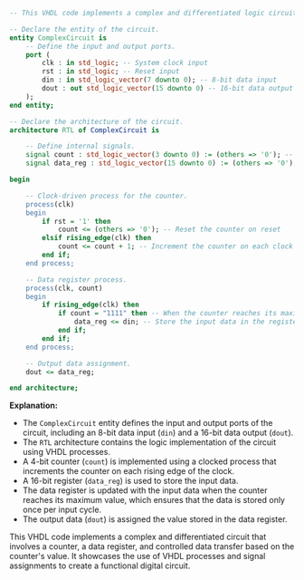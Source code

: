 ```vhdl
-- This VHDL code implements a complex and differentiated logic circuit.

-- Declare the entity of the circuit.
entity ComplexCircuit is
    -- Define the input and output ports.
    port (
        clk : in std_logic; -- System clock input
        rst : in std_logic; -- Reset input
        din : in std_logic_vector(7 downto 0); -- 8-bit data input
        dout : out std_logic_vector(15 downto 0) -- 16-bit data output
    );
end entity;

-- Declare the architecture of the circuit.
architecture RTL of ComplexCircuit is

    -- Define internal signals.
    signal count : std_logic_vector(3 downto 0) := (others => '0'); -- 4-bit counter
    signal data_reg : std_logic_vector(15 downto 0) := (others => '0'); -- 16-bit register to store data

begin

    -- Clock-driven process for the counter.
    process(clk)
    begin
        if rst = '1' then
            count <= (others => '0'); -- Reset the counter on reset
        elsif rising_edge(clk) then
            count <= count + 1; -- Increment the counter on each clock edge
        end if;
    end process;

    -- Data register process.
    process(clk, count)
    begin
        if rising_edge(clk) then
            if count = "1111" then -- When the counter reaches its maximum value
                data_reg <= din; -- Store the input data in the register
            end if;
        end if;
    end process;

    -- Output data assignment.
    dout <= data_reg;

end architecture;
```

**Explanation:**

* The `ComplexCircuit` entity defines the input and output ports of the circuit, including an 8-bit data input (`din`) and a 16-bit data output (`dout`).
* The `RTL` architecture contains the logic implementation of the circuit using VHDL processes.
* A 4-bit counter (`count`) is implemented using a clocked process that increments the counter on each rising edge of the clock.
* A 16-bit register (`data_reg`) is used to store the input data.
* The data register is updated with the input data when the counter reaches its maximum value, which ensures that the data is stored only once per input cycle.
* The output data (`dout`) is assigned the value stored in the data register.

This VHDL code implements a complex and differentiated circuit that involves a counter, a data register, and controlled data transfer based on the counter's value. It showcases the use of VHDL processes and signal assignments to create a functional digital circuit.